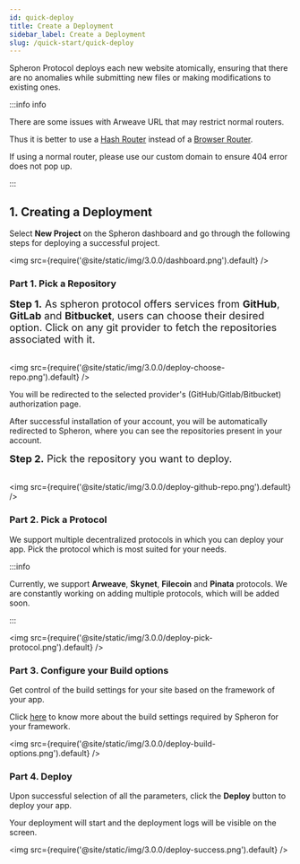 ```yaml
---
id: quick-deploy
title: Create a Deployment
sidebar_label: Create a Deployment
slug: /quick-start/quick-deploy
---
```


Spheron Protocol deploys each new website atomically, ensuring that there are no anomalies while submitting new files or making modifications to existing ones.

:::info info

There are some issues with Arweave URL that may restrict normal routers.

Thus it is better to use a [Hash Router](https://v5.reactrouter.com/web/api/HashRouter) instead of a [Browser Router](https://v5.reactrouter.com/web/api/BrowserRouter).

If using a normal router, please use our custom domain to ensure 404 error does not pop up.

:::

## 1. Creating a Deployment

Select **New Project** on the Spheron dashboard and go through the following steps for deploying a successful project.

<img src={require('@site/static/img/3.0.0/dashboard.png').default} />

### Part 1. Pick a Repository

<font size="4"> <b>Step 1.</b> As spheron protocol offers services from <b>GitHub</b>, <b>GitLab</b> and <b>Bitbucket</b>, users can choose their desired option. Click on any git provider to fetch the repositories associated with it. </font> <br/><br/>

<img src={require('@site/static/img/3.0.0/deploy-choose-repo.png').default} />

You will be redirected to the selected provider's (GitHub/Gitlab/Bitbucket) authorization page.

After successful installation of your account, you will be automatically redirected to Spheron, where you can see the repositories present in your account.

<font size="4"> <b>Step 2.</b> Pick the repository you want to deploy. </font> <br/><br/>

<img src={require('@site/static/img/3.0.0/deploy-github-repo.png').default} />

### Part 2. Pick a Protocol

We support multiple decentralized protocols in which you can deploy your app. Pick the protocol which is most suited for your needs.

:::info

Currently, we support **Arweave**, **Skynet**, **Filecoin** and **Pinata** protocols. We are constantly working on adding multiple protocols, which will be added soon.

:::

<img src={require('@site/static/img/3.0.0/deploy-pick-protocol.png').default} />

### Part 3. Configure your Build options

Get control of the build settings for your site based on the framework of your app.

Click [here](deployments/get-started.md/#configuring-the-deployment) to know more about the build settings required by Spheron for your framework.

<img src={require('@site/static/img/3.0.0/deploy-build-options.png').default} />

### Part 4. Deploy

Upon successful selection of all the parameters, click the **Deploy** button to deploy your app.

Your deployment will start and the deployment logs will be visible on the screen.

<img src={require('@site/static/img/3.0.0/deploy-success.png').default} />
